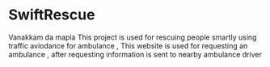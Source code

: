 # SwiftRescue
Vanakkam da mapla 
This project is used for rescuing people smartly using traffic aviodance for ambulance , This website is used for requesting an ambulance , after requesting information is sent to nearby ambulance driver
